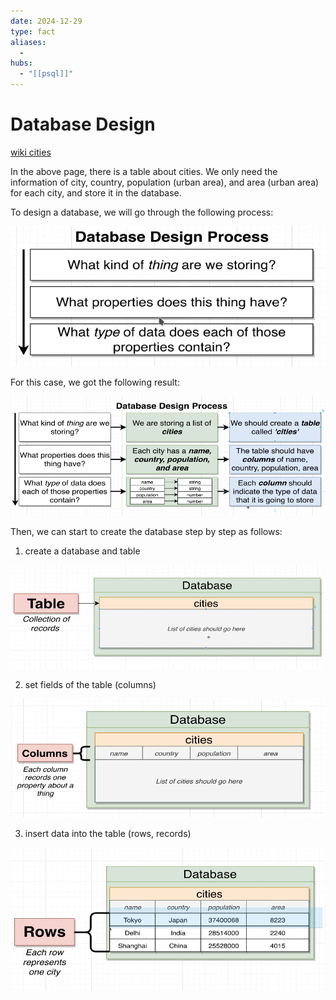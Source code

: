 ```yaml
---
date: 2024-12-29
type: fact
aliases:
  -
hubs:
  - "[[psql]]"
---
```


# Database Design

[wiki cities](https://en.wikipedia.org/wiki/List_of_largest_cities)

In the above page, there is a table about cities. We only need the information of city, country, population (urban area), and area (urban area) for each city, and store it in the database.

To design a database, we will go through the following process:

![process-to-design-db.png](../../assets/imgs/process-to-design-db.png)

For this case, we got the following result:

![result-db-design.png](../../assets/imgs/result-db-design.png)


Then, we can start to create the database step by step as follows:

1. create a database and table

![create-db-table.png](../../assets/imgs/create-db-table.png)


2. set fields of the table (columns)

![fields-of-table.png](../../assets/imgs/fields-of-table.png)


3. insert data into the table (rows, records)

![insert-record-to-table.png](../../assets/imgs/insert-record-to-table.png)


